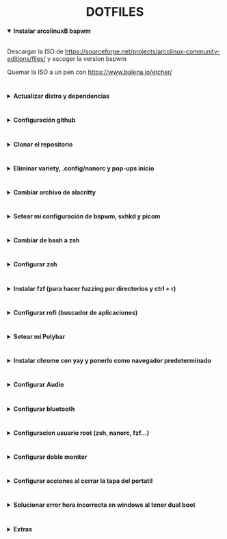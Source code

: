 <div align="center">
    <h1><strong>DOTFILES</strong></h1>
</div>

<details open>
<summary><strong>Instalar arcolinuxB bspwm</strong></summary>
<br>

Descargar la ISO de
<https://sourceforge.net/projects/arcolinux-community-editions/files/> y
escoger la version bspwm

Quemar la ISO a un pen con <https://www.balena.io/etcher/>
</details>

#

<details>
<summary><strong>Actualizar distro y dependencias</strong></summary>
<br>

```console
mirror;
sudo pacman -S archlinux-keyring; #Evitar error al actualizar 
yay -Syyyu;
sudo pacman -Syyyu;
```

Descargar lsd

```console
sudo pacman -S lsd
```

Fuentes necesarias

```console
yay -S nerd-fonts-cascadia-code nerd-fonts-dejavu-complete nerd-fonts-fira-code;
sudo pacman -S powerline-common awesome-terminal-fonts
```

Para controlar el brillo

```console
sudo pacman -S brightnessctl
```

</details>

# 

<details>
<summary><strong>Configuración github</strong></summary>
<br>

Setear git config y generar shh key

```console
git config --global user.name "Sergio-RS";
git config --global user.email "sergio.rodriguez.seoane@udc.es";
ssh-keygen -o -t rsa -C "sergio.rodriguez.seoane@udc.es";
cat .ssh/id_rsa.pub
```

</details>

#

<details>
<summary><strong>Clonar el repositorio</strong></summary>
<br>

```console
git clone https://github.com/Sergio-RS/dotfiles.git ~/dotfiles
```

</details>

#

<details>
<summary><strong>Eliminar variety, .config/nanorc y pop-ups inicio</strong></summary>
<br>

Eliminamos variety para que no cambie de fondo de pantalla cada cierto tiempo

```console
sudo pacman -Rns variety
```

Borrar `.config/nanorc`. Si queremos cambiar la configuracion de nano está en
`/etc/nanorc`

```console
rm -rf ~/.config/nano
```

Para poder seleccionar y copiar con el ratón y wrapear el texto en el
editor de nano haremos lo siguiente:

```console
sudo rm /etc/nanorc;
sudo cp ~/dotfiles/nanorc /etc
```

</details>

#

<details>
<summary><strong>Cambiar archivo de alacritty</strong></summary>
<br>

Ahora vamos a cambiar los archivos de configuracion que pone la distro
automaticamente por los mios

```console
rm ~/.config/alacritty/alacritty.yml;
cp ~/dotfiles/alacritty.yml .config/alacritty/
```

</details>

#

<details>
<summary><strong>Setear mi configuración de bspwm, sxhkd y picom</strong></summary>
<br>

```console
rm -rf ~/.config/bspwm/*;
cp -r ~/dotfiles/bspwm/* ~/.config/bspwm/;
betterlockscreen -u ~/.config/bspwm/betterlockscreen.png
```

1. Asegurarse que en el fichero `.config/bspwm/bspwmrc` la variable
***primary_monitor*** coincide con el monitor que queremos usar como principal. Para consultar los monitores podemos usar xrandr

2. Asegurarse que en el fichero `.config/bspwm/autostart.sh` la variable
***external_monitor*** coincide con el monitor que queremos usar como secundario.

</details>

#

<details>
<summary><strong>Cambiar de bash a zsh</strong></summary>
<br>

```console
sudo chsh $USER -s /bin/zsh;
sudo chsh root -s /bin/zsh
```

Hacer un relog pulsando Super + X y despues L
</details>

#

<details>
<summary><strong>Configurar zsh</strong></summary>
<br>

```console
yay -S zsh-theme-powerlevel10k-git;
echo 'source /usr/share/zsh-theme-powerlevel10k/powerlevel10k.zsh-theme' >> ~/.zshrc
```

Cerramos la terminal, abrimos otra y hacemos

```console
p10k configure
```

Ahora instalamos los plugins en el directorio deseado

```console
sudo cp -r /usr/share/zsh/plugins/zsh-syntax-highlighting /usr/share/oh-my-zsh/plugins;
sudo git clone https://github.com/zsh-users/zsh-autosuggestions /usr/share/oh-my-zsh/plugins/zsh-autosuggestions
```

Borramos archivo `~/.zshrc` y ponemos el que tiene mi configuración

```console
rm ~/.zshrc;
cp ~/dotfiles/zsh/.zshrc ~/
```

</details>

#

<details>
<summary><strong>Instalar fzf (para hacer fuzzing por directorios y ctrl + r)</strong></summary>
<br>

```console
git clone --depth 1 https://github.com/junegunn/fzf.git ~/.fzf;
~/.fzf/install
```

</details>

#

<details>
<summary><strong>Configurar rofi (buscador de aplicaciones)</strong></summary>
<br>

```console
rm -rf ~/.config/rofi/*;
cp ~/dotfiles/rofi/* ~/.config/rofi
```

</details>

#

<details>
<summary><strong>Setear mi Polybar</strong></summary>
<br>

Elegir el comando para copiar la polybar de desktop o de laptop

```console
rm -rf ~/.config/polybar/*;
cp -r ~/dotfiles/polybar/* ~/.config/polybar/
#Polybar de desktop
cp ~/dotfiles/polybar-configs/desktop/config ~/.config/polybar/
#Polybar de laptop
cp ~/dotfiles/polybar-configs/laptop/config ~/.config/polybar/
```

</details>

#

<details>
<summary><strong>Instalar chrome con yay y ponerlo como navegador
predeterminado</strong></summary>
<br>

```console
yay -S google-chrome;
export BROWSER="";
xdg-settings set default-web-browser google-chrome.desktop
```

</details>

#

<details>
<summary><strong>Configurar Audio</strong></summary>
<br>

```console
pavucontrol
```

1. Ir a la pestaña Configuration
2. Elegir los perfiles que queramos para cada salida de audio. Poner en Off si
no queremos usar nunca esa salida
3. Ir a la pestaña Output Devices
4. Seleccionar como fallback (cuadrado derecho con icono circular y un tick)
el audio principal

</details>

#

<details>
<summary><strong>Configurar bluetooth</strong></summary>
<br>

Setear Autoenable=true en `/etc/bluetooth/main.conf`

Mirar si el servicio de bluetooth está corriendo. En caso de que no lo estea
iniciarlo y activarlo para la siguiente vez que se encienda el pc

```console
sudo systemctl status bluetooth.service
sudo systemctl start bluetooth.service
sudo systemctl enable bluetooth.service
```

Ahora vamos a configurar algún dispositivo bluetooth

```console
bluetoothctl
#Dentro de la consola de bluetoothctl
power on
#agent on y default para que conecte automáticamente cualquiera dispositivo bluetooth que estea en modo trusted
agent on
default-agent
#Ahora escaneamos dispositivos
scan on
#Una vez tengamos el que queremos 
trust *MAC* #MAC es la del dispositivo que queremos
pair *MAC*
#Nos pedirá o que aceptemos el código o que lo escribamos para hacer el pairing
connect *MAC*
```

</details>

#

<details>
<summary><strong>Configuracion usuario root (zsh, nanorc, fzf...)</strong></summary>
<br>

Haremos un link simbólico. La zsh de root apuntará a la del usuario normal.
Poner en ***USUARIO*** el nombre de usuario que se usa normalmente

```console
sudo su;
ln -s -f /home/USUARIO/.zshrc /root/.zshrc;
#Cerramos terminal y abrimos otra
sudo su;
#Configurar p10k y si no sale el promp hacemos:
p10k configure
```

Para configurar el prompt de root y que se sepa que somos superusuarios haremos
desde root:

```console
rm ~/.p10k.zsh;
cp /home/USUARIO/dotfiles/zsh/.p10k.zsh ~/
```

Borrar la carpeta `~/.config/nano` para tener las settings comunes que están en
`/etc/nanorc`

```console
rm -rf ~/.config/nano
```

Para tener en root tambien el fzf tenemos que volver a instalarlo en root.
Desde la consola de root:

```console
git clone --depth 1 https://github.com/junegunn/fzf.git ~/.fzf;
~/.fzf/install
```

</details>

#

<details>
<summary><strong>Configurar doble monitor</strong></summary>
<br>

<details open>
<summary><strong>Configuracion paso a paso</strong></summary>
<br>

Ejemplo con monitor **primario** `eDP-1` y monitor **secundario** `HDMI-1`

1. Establecer configuracion de pantalla con xrandr sin hdmi y guardarla en autorand

```console
xrandr --output eDP-1 --primary --mode 1920x1080 --rotate normal;
autorand -s undocked
```

2. Establecer configuracion de pantalla con xrandr con hdmi conectado al segundo monitor y guardarla en autorand

```console
#cambiar ultimo parametro si el monitor secundario esta a la derecha del primario por --right-of eDP-1
xrandr --output eDP-1 --primary --mode 1920x1080 --rotate normal --output HDMI-1 --mode 1920x1080 --rotate normal --left-of eDP-1;
autorand -s undocked
```

3. Copiar scripts necesarios

```console
cp ~/dotfiles/autorandr/docked/postswitch ~/.config/autorandr/docked;
cp ~/dotfiles/autorandr/undocked/postswitch ~/.config/autorandr/undocked;
cp ~/dotfiles/autorandr/preswitch ~/.config/autorandr/
```

4. Verificar que las variables ***internal_monitor*** (monitor que usaremos como
primario) y ***external_monitor*** en el fichero
`~/.config/autorandr/docked/postswitch` coinciden con los valores deseados

</details>

<details>
<summary><strong>Configurar mi caso personal</strong></summary>
<br>

```console
cp -r ~/dotfiles/autorandr/* ~/.config/autorandr
```

</details>

</details>

#

<details>
<summary><strong>Configurar acciones al cerrar la tapa del portatil</strong></summary>
<br>

```console
sudo rm /etc/systemd/logind.conf;
sudo cp ~/dotfiles/logind.conf /etc/systemd
```

Mirar si funciona correctamente haciendo un reboot. Si hai algun problema
intentar comentar todas las lineas del fichero
`/etc/systemd/logind.conf.d/do-not-suspend.conf`

```console
sudo nano /etc/systemd/logind.conf.d/do-not-suspend.conf
```

Si queremos configurarlo por interfaz grafica (menos opciones):

1. Descomentar del fichero `~/.config/bspwm/autostart.sh` la linea run `xfce4-power-manager &`
2. `Super + a` para abrir el buscador de apliaciones
3. Buscar power manager
4. Elegir las settings deseadas
5. Reboot para aplicar cambios

</details>

#

<details>
<summary><strong>Solucionar error hora incorrecta en windows al tener dual boot</strong></summary>
<br>

1. En una consola de arcolinux hacer:

```console
timedatectl set-local-rtc 1 --adjust-system-clock
```

2. Ir a windows y entrar en configuracion de fecha y hora
3. Desmarcar el boton de establecer fecha automaticamente
4. Marcar boton para establecer fecha automaticamente

</details>

#

<details>
<summary><strong>Extras</strong></summary>
<br>

Establecer login visualmente mas bonito

```console
sudo pacman -S sddm-sugar-candy-git;
sudo rm /usr/share/sddm/themes/sugar-candy/theme.conf;
sudo cp ~/dotfiles/sddm/theme.conf /usr/share/sddm/themes/sugar-candy;
sudo cp ~/dotfiles/sddm/sddm.conf /etc
```

Borrar todas las carpetas innecesarias de `/home/USUARIO` y crear la carpeta de descargas `downloads`

```console
rm -rf carpeta;
mkdir downloads
```

Establecer carpeta de descargas de chrome la que creamos como `downloads`

1. Ir a las settings de chrome
2. Buscar descargas en el panel de la izquierda
3. Cambiar la carpeta default por la nueva

Descargar Visual Studio Code

```console
yay -S visual-studio-code-bin
```

Emojis de google. Para visualizarlos bien en yt

```console
sudo pacman -S noto-fonts-emoji
```

Poner touchpad invertido

```console
sudo rm /etc/X11/xorg.conf.d/30-touchpad.conf;
sudo cp ~/dotfiles/30-touchpad.conf /etc/X11/xorg.conf.d/
```

Arreglar error alacritty diferentes tamaños de fuente entre 2 monitores

```console
sudo nano /etc/envioroment
#Añadir la siguiente línea
WINIT_X11_SCALE_FACTOR=1.5
```

Configurar tema de escritorio o mouse

1. `Super + a` para abrir el buscador de apliaciones
2. Buscar customize look and feel
3. Elegir las settings deseadas

Eliminar mensaje Welcome to grub! Seguir los pasos de este github

<https://github.com/ccontavalli/grub-shusher>

</details>
